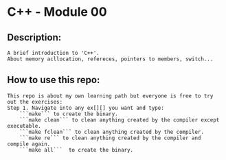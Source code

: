 # C++ - Module 00



## Description:
	A brief introduction to 'C++'.
	About memory acllocation, refereces, pointers to members, switch...

## How to use this repo:
	This repo is about my own learning path but everyone is free to try out the exercises:
	Step 1. Navigate into any ex[][] you want and type:
		```make``` to create the binary.
		```make clean``` to clean anything created by the compiler except executable.
		```make fclean``` to clean anything created by the compiler. 
		```make re``` to clean anything created by the compiler and compile again.
		```make all```  to create the binary.


